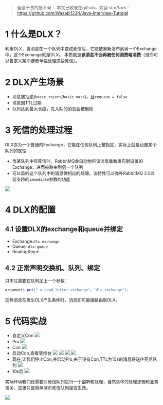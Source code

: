 > 全是干货的技术号：
> 本文已收录在github，欢迎 star/fork：
> https://github.com/Wasabi1234/Java-Interview-Tutorial

# 1 什么是DLX？
利用DLX，当消息在一个队列中变成死信后，它能被重新发布到另一个Exchange中，这个Exchange就是DLX。
本质就是**该消息不会再被任何消费端消费**（但你可以自定义某消费者单独处理这些死信）。

# 2 DLX产生场景
- 消息被拒绝(`basic.reject`/`basic.nack`)，且`requeue = false`
- 消息因TTL过期
- 队列达到最大长度，先入队的消息会被删除

# 3 死信的处理过程

DLX亦为一个普通的Exchange，它能在任何队列上被指定，实际上就是设置某个队列的属性
- 当某队列中有死信时，RabbitMQ会自动地将该消息重新发布到设置的Exchange，进而被路由到另一个队列
- 可以监听这个队列中的消息做相应的处理。该特性可以弥补RabbitMQ 3.0以前支持的`immediate`参数的功能 

![](https://img-blog.csdnimg.cn/20201114132603154.JPG?x-oss-process=image/watermark,type_ZmFuZ3poZW5naGVpdGk,shadow_10,text_aHR0cHM6Ly9ibG9nLmNzZG4ubmV0L3FxXzMzNTg5NTEw,size_1,color_FFFFFF,t_70#pic_center)

# 4 DLX的配置
##  4.1 设置DLX的exchange和queue并绑定
- Exchange:`dlx.exchange`
- Queue: `dlx.queue`
- RoutingKey:`#`


## 4.2 正常声明交换机、队列、绑定
只不过需要在队列加上一个参数：
```java
arguments.put(" x-dead-letter-exchange"，"dlx.exchange");
```
这样消息在发生DLX产生条件时，消息即可直接路由到DLX。

# 5 代码实战
- 自定义Con
![](https://img-blog.csdnimg.cn/20190701051311419.png?x-oss-process=image/watermark,type_ZmFuZ3poZW5naGVpdGk,shadow_10,text_aHR0cHM6Ly9ibG9nLmNzZG4ubmV0L3FxXzMzNTg5NTEw,size_16,color_FFFFFF,t_70)
- Pro
![](https://img-blog.csdnimg.cn/20190701051358203.png?x-oss-process=image/watermark,type_ZmFuZ3poZW5naGVpdGk,shadow_10,text_aHR0cHM6Ly9ibG9nLmNzZG4ubmV0L3FxXzMzNTg5NTEw,size_16,color_FFFFFF,t_70)
- Con
![](https://img-blog.csdnimg.cn/20190701051437854.png?x-oss-process=image/watermark,type_ZmFuZ3poZW5naGVpdGk,shadow_10,text_aHR0cHM6Ly9ibG9nLmNzZG4ubmV0L3FxXzMzNTg5NTEw,size_16,color_FFFFFF,t_70)
- 启动Con,查看管控台
![](https://img-blog.csdnimg.cn/20190701051807823.png?x-oss-process=image/watermark,type_ZmFuZ3poZW5naGVpdGk,shadow_10,text_aHR0cHM6Ly9ibG9nLmNzZG4ubmV0L3FxXzMzNTg5NTEw,size_16,color_FFFFFF,t_70)
![](https://img-blog.csdnimg.cn/20190701051953228.png?x-oss-process=image/watermark,type_ZmFuZ3poZW5naGVpdGk,shadow_10,text_aHR0cHM6Ly9ibG9nLmNzZG4ubmV0L3FxXzMzNTg5NTEw,size_16,color_FFFFFF,t_70)
![](https://img-blog.csdnimg.cn/20190701052047932.png?x-oss-process=image/watermark,type_ZmFuZ3poZW5naGVpdGk,shadow_10,text_aHR0cHM6Ly9ibG9nLmNzZG4ubmV0L3FxXzMzNTg5NTEw,size_16,color_FFFFFF,t_70)
![](https://img-blog.csdnimg.cn/20190701052124645.png?x-oss-process=image/watermark,type_ZmFuZ3poZW5naGVpdGk,shadow_10,text_aHR0cHM6Ly9ibG9nLmNzZG4ubmV0L3FxXzMzNTg5NTEw,size_16,color_FFFFFF,t_70)
- 现在,让我们停止Con,并启动Pro,由于没有Con,TTL为10s的消息将送往死信队列
![](https://img-blog.csdnimg.cn/20190701052632765.png?x-oss-process=image/watermark,type_ZmFuZ3poZW5naGVpdGk,shadow_10,text_aHR0cHM6Ly9ibG9nLmNzZG4ubmV0L3FxXzMzNTg5NTEw,size_16,color_FFFFFF,t_70)
- 10s后
![](https://img-blog.csdnimg.cn/20190701052800405.png?x-oss-process=image/watermark,type_ZmFuZ3poZW5naGVpdGk,shadow_10,text_aHR0cHM6Ly9ibG9nLmNzZG4ubmV0L3FxXzMzNTg5NTEw,size_16,color_FFFFFF,t_70)

实际环境我们还需要对死信队列进行一个监听和处理，当然具体的处理逻辑和业务相关，这里只是简单演示死信队列是否生效。


![](https://img-blog.csdnimg.cn/20200825235213822.png?x-oss-process=image/watermark,type_ZmFuZ3poZW5naGVpdGk,shadow_10,text_aHR0cHM6Ly9ibG9nLmNzZG4ubmV0L3FxXzMzNTg5NTEw,size_1,color_FFFFFF,t_70#pic_center)